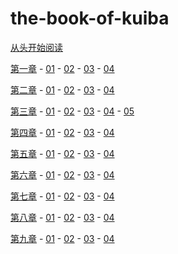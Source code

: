 # the-book-of-kuiba

[从头开始阅读](https://github.com/MiuNice/the-book-of-kuiba/blob/master/chapter1/1.1%E5%AE%87%E5%AE%99%E5%A4%A7%E7%88%86%E7%82%B8%E4%B8%AD%E5%90%8C%E6%97%B6%E8%AF%9E%E7%94%9F%E7%9A%84%E4%B8%A4%E4%B8%AA%E4%B8%96%E7%95%8C.md)

[第一章](https://github.com/MiuNice/the-book-of-kuiba/tree/master/chapter1) - [01](https://github.com/MiuNice/the-book-of-kuiba/blob/master/chapter1/1.1%E5%AE%87%E5%AE%99%E5%A4%A7%E7%88%86%E7%82%B8%E4%B8%AD%E5%90%8C%E6%97%B6%E8%AF%9E%E7%94%9F%E7%9A%84%E4%B8%A4%E4%B8%AA%E4%B8%96%E7%95%8C.md) - [02](https://github.com/MiuNice/the-book-of-kuiba/blob/master/chapter1/1.2%E7%A5%9E%E6%98%AF%E6%9C%89%E5%AE%B3%E7%9A%84.md) - [03](https://github.com/MiuNice/the-book-of-kuiba/blob/master/chapter1/1.3%E6%99%B6%E4%B9%8B%E7%9B%AE.md) - [04](https://github.com/MiuNice/the-book-of-kuiba/blob/master/chapter1/1.4%E7%BA%B9%E8%80%80.md)

[第二章](https://github.com/MiuNice/the-book-of-kuiba/tree/master/chapter2) - [01](https://github.com/MiuNice/the-book-of-kuiba/blob/master/chapter2/2.1.%E9%AD%81%E6%8B%94.md) - [02](https://github.com/MiuNice/the-book-of-kuiba/blob/master/chapter2/2.2%E5%85%83%E7%82%B9%E8%BD%B0%E5%87%BB%E7%81%B5%E5%B1%B1%E5%B7%A8%E7%9F%B3%E9%98%B5.md) - [03](https://github.com/MiuNice/the-book-of-kuiba/blob/master/chapter2/2.3%E7%88%AA%E4%BA%91.md) - [04](https://github.com/MiuNice/the-book-of-kuiba/blob/master/chapter2/2.4%E9%BE%99%E9%95%BF%E8%80%81.md)

[第三章](https://github.com/MiuNice/the-book-of-kuiba/tree/master/chapter3) - [01](https://github.com/MiuNice/the-book-of-kuiba/blob/master/chapter3/3%EF%BC%8E1%E6%B8%85%E7%8E%84%E9%95%9C.md) - [02](https://github.com/MiuNice/the-book-of-kuiba/blob/master/chapter3/3%EF%BC%8E2%E8%BF%B7%E9%BA%9F.md) - [03](https://github.com/MiuNice/the-book-of-kuiba/blob/master/chapter3/3%EF%BC%8E3%E8%B7%9F%E7%8F%AD.md) - [04](https://github.com/MiuNice/the-book-of-kuiba/blob/master/chapter3/3%EF%BC%8E4%E9%AD%81%E6%8B%94%E5%8F%B8.md) - [05](https://github.com/MiuNice/the-book-of-kuiba/blob/master/chapter3/3%EF%BC%8E5%E7%A5%9E%E5%9C%A3%E8%81%94%E7%9B%9F.md)

[第四章](https://github.com/MiuNice/the-book-of-kuiba/tree/master/chapter4) - [01]() - [02]() - [03]() - [04]()

[第五章](https://github.com/MiuNice/the-book-of-kuiba/tree/master/chapter5) - [01]() - [02]() - [03]() - [04]()

[第六章](https://github.com/MiuNice/the-book-of-kuiba/tree/master/chapter6) - [01]() - [02]() - [03]() - [04]()

[第七章](https://github.com/MiuNice/the-book-of-kuiba/tree/master/chapter7) - [01]() - [02]() - [03]() - [04]()

[第八章](https://github.com/MiuNice/the-book-of-kuiba/tree/master/chapter8) - [01]() - [02]() - [03]() - [04]()

[第九章](https://github.com/MiuNice/the-book-of-kuiba/tree/master/chapter9) - [01]() - [02]() - [03]() - [04]()
